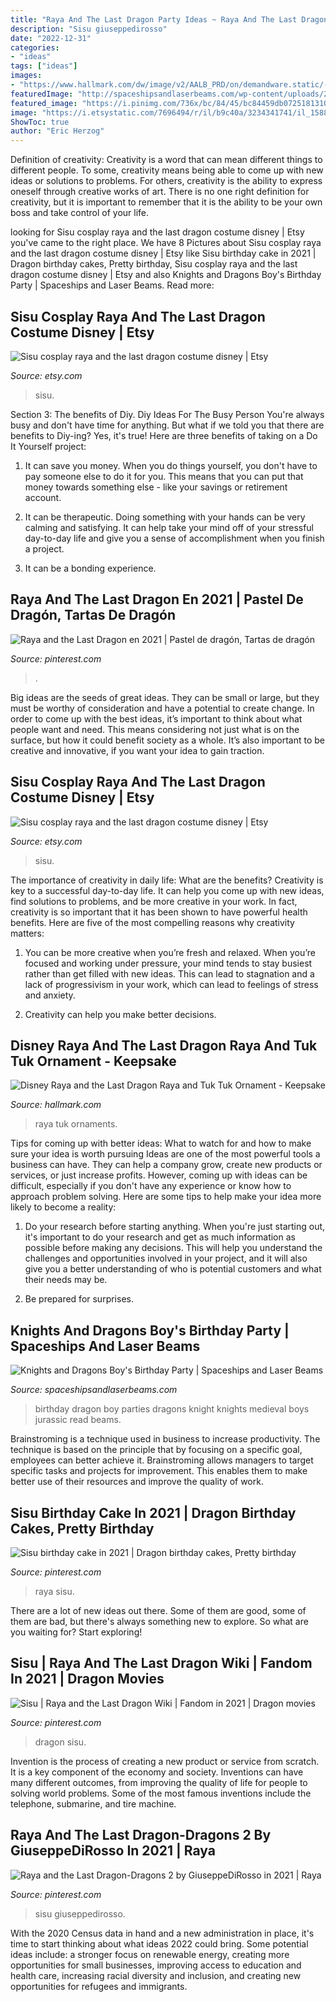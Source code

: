 ```yaml
---
title: "Raya And The Last Dragon Party Ideas ~ Raya And The Last Dragon En 2021"
description: "Sisu giuseppedirosso"
date: "2022-12-31"
categories:
- "ideas"
tags: ["ideas"]
images:
- "https://www.hallmark.com/dw/image/v2/AALB_PRD/on/demandware.static/-/Sites-hallmark-master/default/dwb1625577/images/finished-goods/products/1999QXD6545/Disney-Raya-and-the-Last-Dragon-Raya-and-Tuk-Tuk-Keepsake-Ornament_1999QXD6545_01.jpg?sw=1920"
featuredImage: "http://spaceshipsandlaserbeams.com/wp-content/uploads/2015/09/dragon-knight-party-ideas-for-boys.jpg"
featured_image: "https://i.pinimg.com/736x/bc/84/45/bc84459db072518131072eaef15e68a4.jpg"
image: "https://i.etsystatic.com/7696494/r/il/b9c40a/3234341741/il_1588xN.3234341741_or9k.jpg"
ShowToc: true
author: "Eric Herzog"
---
```



Definition of creativity:
Creativity is a word that can mean different things to different people. To some, creativity means being able to come up with new ideas or solutions to problems. For others, creativity is the ability to express oneself through creative works of art. There is no one right definition for creativity, but it is important to remember that it is the ability to be your own boss and take control of your life.

	

		
looking for Sisu cosplay raya and the last dragon costume disney | Etsy you've came to the right place. We have 8 Pictures about Sisu cosplay raya and the last dragon costume disney | Etsy like Sisu birthday cake in 2021 | Dragon birthday cakes, Pretty birthday, Sisu cosplay raya and the last dragon costume disney | Etsy and also Knights and Dragons Boy&#039;s Birthday Party | Spaceships and Laser Beams. Read more:
		
    
## Sisu Cosplay Raya And The Last Dragon Costume Disney | Etsy

<img loading=lazy src="https://i.etsystatic.com/7696494/r/il/ad64b9/3234341841/il_300x300.3234341841_kscg.jpg" onerror="this.onerror=null;this.src='https://tse2.mm.bing.net/th?id=OIP.tB3SAfZ4W9Erx_nOIdojQAAAAA&amp;pid=15.1';" alt="Sisu cosplay raya and the last dragon costume disney | Etsy">

_Source: etsy.com_

>sisu. 

	

Section 3: The benefits of Diy.
Diy Ideas For The Busy Person
You're always busy and don't have time for anything. But what if we told you that there are benefits to Diy-ing? Yes, it's true! Here are three benefits of taking on a Do It Yourself project:

1. It can save you money. When you do things yourself, you don't have to pay someone else to do it for you. This means that you can put that money towards something else - like your savings or retirement account.

2. It can be therapeutic. Doing something with your hands can be very calming and satisfying. It can help take your mind off of your stressful day-to-day life and give you a sense of accomplishment when you finish a project.

3. It can be a bonding experience.

    
## Raya And The Last Dragon En 2021 | Pastel De Dragón, Tartas De Dragón

<img loading=lazy src="https://i.pinimg.com/originals/e6/1f/b4/e61fb42a306e86b88d5b1caad2304a6d.jpg" onerror="this.onerror=null;this.src='https://tse1.mm.bing.net/th?id=OIP.tigpUUTm4sEYJLR811pt3gHaJ4&amp;pid=15.1';" alt="Raya and the Last Dragon en 2021 | Pastel de dragón, Tartas de dragón">

_Source: pinterest.com_

>. 

	

Big ideas are the seeds of great ideas. They can be small or large, but they must be worthy of consideration and have a potential to create change. In order to come up with the best ideas, it’s important to think about what people want and need. This means considering not just what is on the surface, but how it could benefit society as a whole. It’s also important to be creative and innovative, if you want your idea to gain traction.

    
## Sisu Cosplay Raya And The Last Dragon Costume Disney | Etsy

<img loading=lazy src="https://i.etsystatic.com/7696494/r/il/b9c40a/3234341741/il_1588xN.3234341741_or9k.jpg" onerror="this.onerror=null;this.src='https://tse4.mm.bing.net/th?id=OIP.suKPkReLFByV7CYKVFrnigHaLH&amp;pid=15.1';" alt="Sisu cosplay raya and the last dragon costume disney | Etsy">

_Source: etsy.com_

>sisu. 

	

The importance of creativity in daily life: What are the benefits?
Creativity is key to a successful day-to-day life. It can help you come up with new ideas, find solutions to problems, and be more creative in your work. In fact, creativity is so important that it has been shown to have powerful health benefits. Here are five of the most compelling reasons why creativity matters: 
1. You can be more creative when you’re fresh and relaxed. When you’re focused and working under pressure, your mind tends to stay busiest rather than get filled with new ideas. This can lead to stagnation and a lack of progressivism in your work, which can lead to feelings of stress and anxiety. 

2. Creativity can help you make better decisions.

    
## Disney Raya And The Last Dragon Raya And Tuk Tuk Ornament - Keepsake

<img loading=lazy src="https://www.hallmark.com/dw/image/v2/AALB_PRD/on/demandware.static/-/Sites-hallmark-master/default/dwb1625577/images/finished-goods/products/1999QXD6545/Disney-Raya-and-the-Last-Dragon-Raya-and-Tuk-Tuk-Keepsake-Ornament_1999QXD6545_01.jpg?sw=1920" onerror="this.onerror=null;this.src='https://tse1.mm.bing.net/th?id=OIP.xLI0iixtOuogeYrqLHt0zwHaHa&amp;pid=15.1';" alt="Disney Raya and the Last Dragon Raya and Tuk Tuk Ornament - Keepsake">

_Source: hallmark.com_

>raya tuk ornaments. 

	

Tips for coming up with better ideas: What to watch for and how to make sure your idea is worth pursuing
Ideas are one of the most powerful tools a business can have. They can help a company grow, create new products or services, or just increase profits. However, coming up with ideas can be difficult, especially if you don't have any experience or know how to approach problem solving. Here are some tips to help make your idea more likely to become a reality:
1. Do your research before starting anything. When you're just starting out, it's important to do your research and get as much information as possible before making any decisions. This will help you understand the challenges and opportunities involved in your project, and it will also give you a better understanding of who is potential customers and what their needs may be.

2. Be prepared for surprises.

    
## Knights And Dragons Boy&#039;s Birthday Party | Spaceships And Laser Beams

<img loading=lazy src="http://spaceshipsandlaserbeams.com/wp-content/uploads/2015/09/dragon-knight-party-ideas-for-boys.jpg" onerror="this.onerror=null;this.src='https://tse1.mm.bing.net/th?id=OIP.ZKL2B6uDJFkS43orztHABAHaKl&amp;pid=15.1';" alt="Knights and Dragons Boy&#039;s Birthday Party | Spaceships and Laser Beams">

_Source: spaceshipsandlaserbeams.com_

>birthday dragon boy parties dragons knight knights medieval boys jurassic read beams. 

	

Brainstroming is a technique used in business to increase productivity. The technique is based on the principle that by focusing on a specific goal, employees can better achieve it. Brainstroming allows managers to target specific tasks and projects for improvement. This enables them to make better use of their resources and improve the quality of work.

    
## Sisu Birthday Cake In 2021 | Dragon Birthday Cakes, Pretty Birthday

<img loading=lazy src="https://i.pinimg.com/736x/8a/9e/82/8a9e82cf919d4d4aed847ad2b7f0d0e4.jpg" onerror="this.onerror=null;this.src='https://tse3.mm.bing.net/th?id=OIP.hZIgWNAhwl_JcL6w48-HpgHaJ3&amp;pid=15.1';" alt="Sisu birthday cake in 2021 | Dragon birthday cakes, Pretty birthday">

_Source: pinterest.com_

>raya sisu. 

	

There are a lot of new ideas out there. Some of them are good, some of them are bad, but there's always something new to explore. So what are you waiting for? Start exploring!

    
## Sisu | Raya And The Last Dragon Wiki | Fandom In 2021 | Dragon Movies

<img loading=lazy src="https://i.pinimg.com/736x/5d/86/d5/5d86d5cb6f0928f038a4d2a7701100b0.jpg" onerror="this.onerror=null;this.src='https://tse1.mm.bing.net/th?id=OIP.ZZsQL2zX-CKezgd4eTx7LAHaKm&amp;pid=15.1';" alt="Sisu | Raya and the Last Dragon Wiki | Fandom in 2021 | Dragon movies">

_Source: pinterest.com_

>dragon sisu. 

	

Invention is the process of creating a new product or service from scratch. It is a key component of the economy and society. Inventions can have many different outcomes, from improving the quality of life for people to solving world problems. Some of the most famous inventions include the telephone, submarine, and tire machine.

    
## Raya And The Last Dragon-Dragons 2 By GiuseppeDiRosso In 2021 | Raya

<img loading=lazy src="https://i.pinimg.com/736x/bc/84/45/bc84459db072518131072eaef15e68a4.jpg" onerror="this.onerror=null;this.src='https://tse1.mm.bing.net/th?id=OIP.pX-aGFnaWamjnVflaoqMawHaDG&amp;pid=15.1';" alt="Raya and the Last Dragon-Dragons 2 by GiuseppeDiRosso in 2021 | Raya">

_Source: pinterest.com_

>sisu giuseppedirosso. 

	

With the 2020 Census data in hand and a new administration in place, it's time to start thinking about what ideas 2022 could bring. Some potential ideas include: a stronger focus on renewable energy, creating more opportunities for small businesses, improving access to education and health care, increasing racial diversity and inclusion, and creating new opportunities for refugees and immigrants.

